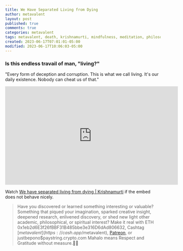 ```yaml
---
title: We Have Separated Living from Dying
author: metavalent
layout: post
published: true
comments: true
categories: metavalent
tags: metavalent, death, krishnamurti, mindfulness, meditation, philosophy, psychology
created: 2023-06-17T07:01:01-05:00
modified: 2023-06-17T10:06:03-05:00
---
```


### Is this endless travail of man, "living?"

"Every form of deception and corruption. This is what we call living. It's our daily existence. Nobody can cheat us of that."

<iframe id="ytplayer" type="text/html" loading="lazy" width="560" height="320" src="https://www.youtube.com/embed/ui8iWfLu3Zo?autoplay=1"
  frameborder="0"></iframe>

Watch [We have separated living from dying | Krishnamurti](https://youtu.be/JnA8GUtXpXY) if the embed does not behave nicely.

<p></p>
<p></p>
<p></p>
<p></p>

> Have you discovered or learned something interesting or valuable? Something that piqued your imagination, sparked creative insight, deepened research, enlivened discovery, or shed new light other academic, philosophical, or spiritual interest? Make it real with ETH 0x1eb2d6E3f26fBBF31B485bbe3e316D6dAd806632, Cashtag [$metavalent](https://cash.app/$metavalent), [Patreon](https://patreon.com/metavalent), or justbepono$paystring.crypto.com Mahalo means Respect and Gratitude without measure.🙏🏼

